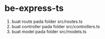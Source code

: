 # be-express-ts

1. buat route pada folder src/routes.ts
2. buat controller pada folder src/controllers.ts
3. buat model pada folder src/models.ts
